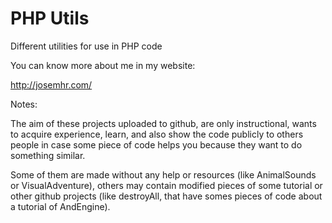 # PHP Utils

Different utilities for use in PHP code

You can know more about me in my website:

http://josemhr.com/


Notes:

The aim of these projects uploaded to github, are only instructional, wants to acquire experience, learn, and also show the code publicly to others people in case some piece of code helps you because they want to do something similar.

Some of them are made without any help or resources (like AnimalSounds or VisualAdventure), others may contain modified pieces of some tutorial or other github projects (like destroyAll, that have somes pieces of code about a tutorial of AndEngine).
